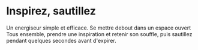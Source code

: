 # Inspirez, sautillez

Un energiseur simple et efficace.
Se mettre debout dans un espace ouvert
Tous ensemble, prendre une inspiration et retenir son souffle, puis sautillez pendant quelques secondes avant d'expirer.




